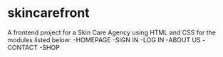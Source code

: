 # skincarefront

A frontend project for a Skin Care Agency using HTML and CSS for the modules listed below:
-HOMEPAGE
-SIGN IN
-LOG IN
-ABOUT US
-CONTACT
-SHOP
